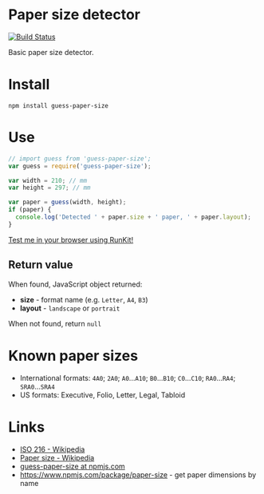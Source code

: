 # Paper size detector #

[![Build Status](https://travis-ci.org/devsli/guess-paper-size.svg?branch=master)](https://travis-ci.org/devsli/guess-paper-size)

Basic paper size detector.

# Install #

    npm install guess-paper-size

# Use #

```javascript
// import guess from 'guess-paper-size';
var guess = require('guess-paper-size');

var width = 210; // mm
var height = 297; // mm

var paper = guess(width, height);
if (paper) {
  console.log('Detected ' + paper.size + ' paper, ' + paper.layout);
}
```

[Test me in your browser using RunKit!](https://runkit.com/npm/guess-paper-size)

## Return value ##

When found, JavaScript object returned:

* **size** - format name (e.g. `Letter`, `A4`, `B3`)
* **layout** - `landscape` or `portrait`

When not found, return `null`

# Known paper sizes #

* International formats: `4A0`; `2A0`; `A0`...`A10`; `B0`...`B10`; `C0`...`C10`; `RA0`...`RA4`; `SRA0`...`SRA4`
* US formats: Executive, Folio, Letter, Legal, Tabloid

# Links #

* [ISO 216 - Wikipedia](https://en.wikipedia.org/wiki/ISO_216)
* [Paper size - Wikipedia](https://en.wikipedia.org/wiki/Paper_size#Loose_sizes)
* [guess-paper-size at npmjs.com](https://www.npmjs.com/package/guess-paper-size)
* https://www.npmjs.com/package/paper-size - get paper dimensions by name
